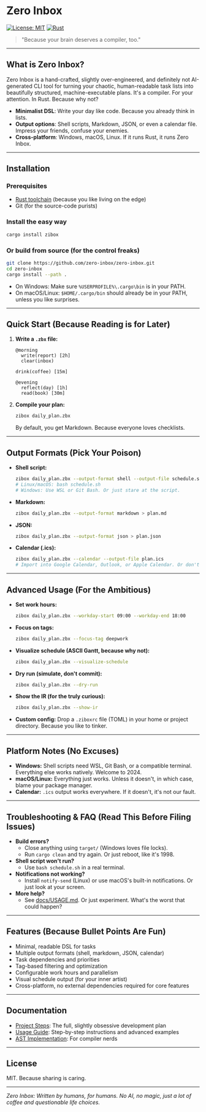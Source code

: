 # Zero Inbox

[![License: MIT](https://img.shields.io/badge/License-MIT-yellow.svg)](https://opensource.org/licenses/MIT)
[![Rust](https://github.com/zero-inbox/zero-inbox/workflows/Rust/badge.svg)](https://github.com/zero-inbox/zero-inbox/actions)

> "Because your brain deserves a compiler, too."

---

## What is Zero Inbox?

Zero Inbox is a hand-crafted, slightly over-engineered, and definitely not AI-generated CLI tool for turning your chaotic, human-readable task lists into beautifully structured, machine-executable plans. It's a compiler. For your attention. In Rust. Because why not?

- **Minimalist DSL**: Write your day like code. Because you already think in lists.
- **Output options**: Shell scripts, Markdown, JSON, or even a calendar file. Impress your friends, confuse your enemies.
- **Cross-platform**: Windows, macOS, Linux. If it runs Rust, it runs Zero Inbox.

---

## Installation

### Prerequisites
- [Rust toolchain](https://rustup.rs/) (because you like living on the edge)
- Git (for the source-code purists)

### Install the easy way
```sh
cargo install zibox
```

### Or build from source (for the control freaks)
```sh
git clone https://github.com/zero-inbox/zero-inbox.git
cd zero-inbox
cargo install --path .
```

- On Windows: Make sure `%USERPROFILE%\.cargo\bin` is in your PATH.
- On macOS/Linux: `$HOME/.cargo/bin` should already be in your PATH, unless you like surprises.

---

## Quick Start (Because Reading is for Later)

1. **Write a `.zbx` file:**
   ```
   @morning
     write(report) [2h]
     clear(inbox)

   drink(coffee) [15m]

   @evening
     reflect(day) [1h]
     read(book) [30m]
   ```
2. **Compile your plan:**
   ```sh
   zibox daily_plan.zbx
   ```
   By default, you get Markdown. Because everyone loves checklists.

---

## Output Formats (Pick Your Poison)

- **Shell script:**
  ```sh
  zibox daily_plan.zbx --output-format shell --output-file schedule.sh
  # Linux/macOS: bash schedule.sh
  # Windows: Use WSL or Git Bash. Or just stare at the script.
  ```
- **Markdown:**
  ```sh
  zibox daily_plan.zbx --output-format markdown > plan.md
  ```
- **JSON:**
  ```sh
  zibox daily_plan.zbx --output-format json > plan.json
  ```
- **Calendar (.ics):**
  ```sh
  zibox daily_plan.zbx --calendar --output-file plan.ics
  # Import into Google Calendar, Outlook, or Apple Calendar. Or don't.
  ```

---

## Advanced Usage (For the Ambitious)

- **Set work hours:**
  ```sh
  zibox daily_plan.zbx --workday-start 09:00 --workday-end 18:00
  ```
- **Focus on tags:**
  ```sh
  zibox daily_plan.zbx --focus-tag deepwork
  ```
- **Visualize schedule (ASCII Gantt, because why not):**
  ```sh
  zibox daily_plan.zbx --visualize-schedule
  ```
- **Dry run (simulate, don't commit):**
  ```sh
  zibox daily_plan.zbx --dry-run
  ```
- **Show the IR (for the truly curious):**
  ```sh
  zibox daily_plan.zbx --show-ir
  ```
- **Custom config:**
  Drop a `.ziboxrc` file (TOML) in your home or project directory. Because you like to tinker.

---

## Platform Notes (No Excuses)

- **Windows:** Shell scripts need WSL, Git Bash, or a compatible terminal. Everything else works natively. Welcome to 2024.
- **macOS/Linux:** Everything just works. Unless it doesn't, in which case, blame your package manager.
- **Calendar:** `.ics` output works everywhere. If it doesn't, it's not our fault.

---

## Troubleshooting & FAQ (Read This Before Filing Issues)

- **Build errors?**
  - Close anything using `target/` (Windows loves file locks).
  - Run `cargo clean` and try again. Or just reboot, like it's 1998.
- **Shell script won't run?**
  - Use `bash schedule.sh` in a real terminal.
- **Notifications not working?**
  - Install `notify-send` (Linux) or use macOS's built-in notifications. Or just look at your screen.
- **More help?**
  - See [docs/USAGE.md](docs/USAGE.md). Or just experiment. What's the worst that could happen?

---

## Features (Because Bullet Points Are Fun)

- Minimal, readable DSL for tasks
- Multiple output formats (shell, markdown, JSON, calendar)
- Task dependencies and priorities
- Tag-based filtering and optimization
- Configurable work hours and parallelism
- Visual schedule output (for your inner artist)
- Cross-platform, no external dependencies required for core features

---

## Documentation

- [Project Steps](steps.md): The full, slightly obsessive development plan
- [Usage Guide](docs/USAGE.md): Step-by-step instructions and advanced examples
- [AST Implementation](docs/AST_IMPLEMENTATION.md): For compiler nerds

---

## License

MIT. Because sharing is caring.

---

*Zero Inbox: Written by humans, for humans. No AI, no magic, just a lot of coffee and questionable life choices.*
